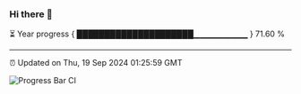 ### Hi there 👋

⏳ Year progress { █████████████████████▁▁▁▁▁▁▁▁▁ } 71.60 %

---

⏰ Updated on Thu, 19 Sep 2024 01:25:59 GMT

![Progress Bar CI](https://github.com/liununu/liununu/workflows/Progress%20Bar%20CI/badge.svg)
